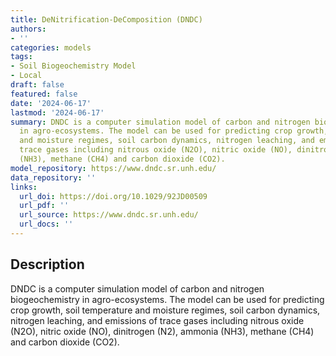 ```yaml
---
title: DeNitrification-DeComposition (DNDC)
authors:
- ''
categories: models
tags:
- Soil Biogeochemistry Model
- Local
draft: false
featured: false
date: '2024-06-17'
lastmod: '2024-06-17'
summary: DNDC is a computer simulation model of carbon and nitrogen biogeochemistry
  in agro-ecosystems. The model can be used for predicting crop growth, soil temperature
  and moisture regimes, soil carbon dynamics, nitrogen leaching, and emissions of
  trace gases including nitrous oxide (N2O), nitric oxide (NO), dinitrogen (N2), ammonia
  (NH3), methane (CH4) and carbon dioxide (CO2).
model_repository: https://www.dndc.sr.unh.edu/
data_repository: ''
links:
  url_doi: https://doi.org/10.1029/92JD00509
  url_pdf: ''
  url_source: https://www.dndc.sr.unh.edu/
  url_docs: ''
---
```


## Description

DNDC is a computer simulation model of carbon and nitrogen biogeochemistry in agro-ecosystems. The model can be used for predicting crop growth, soil temperature and moisture regimes, soil carbon dynamics, nitrogen leaching, and emissions of trace gases including nitrous oxide (N2O), nitric oxide (NO), dinitrogen (N2), ammonia (NH3), methane (CH4) and carbon dioxide (CO2).

